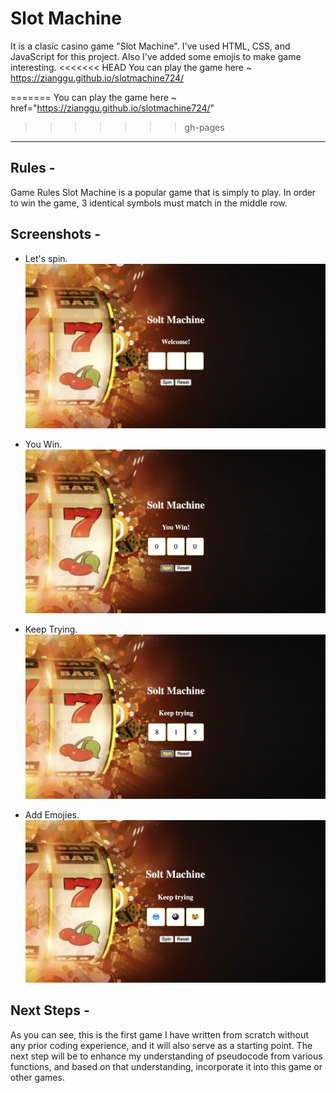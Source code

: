 # Slot Machine 
It is a clasic casino game "Slot Machine". I've used HTML, CSS, and JavaScript for this project. Also I've added some emojis to make game interesting.
<<<<<<< HEAD
You can play the game here ~ https://zianggu.github.io/slotmachine724/

=======
You can play the game here ~ href="https://zianggu.github.io/slotmachine724/"
>>>>>>> gh-pages
------
## Rules -
Game Rules Slot Machine is a popular game that is simply to play. In order to win the game, 3 identical symbols must match in the middle row.

## Screenshots -
- Let's spin.
<img src="./pics/window.png"></img>

- You Win.
<img src="./pics/win.png"></img>

- Keep Trying.
<img src="./pics/trying.png"></img>

- Add Emojies.
<img src="./pics/emojis.png"></img>

## Next Steps -
As you can see, this is the first game I have written from scratch without any prior coding experience, and it will also serve as a starting point. The next step will be to enhance my understanding of pseudocode from various functions, and based on that understanding, incorporate it into this game or other games. 

